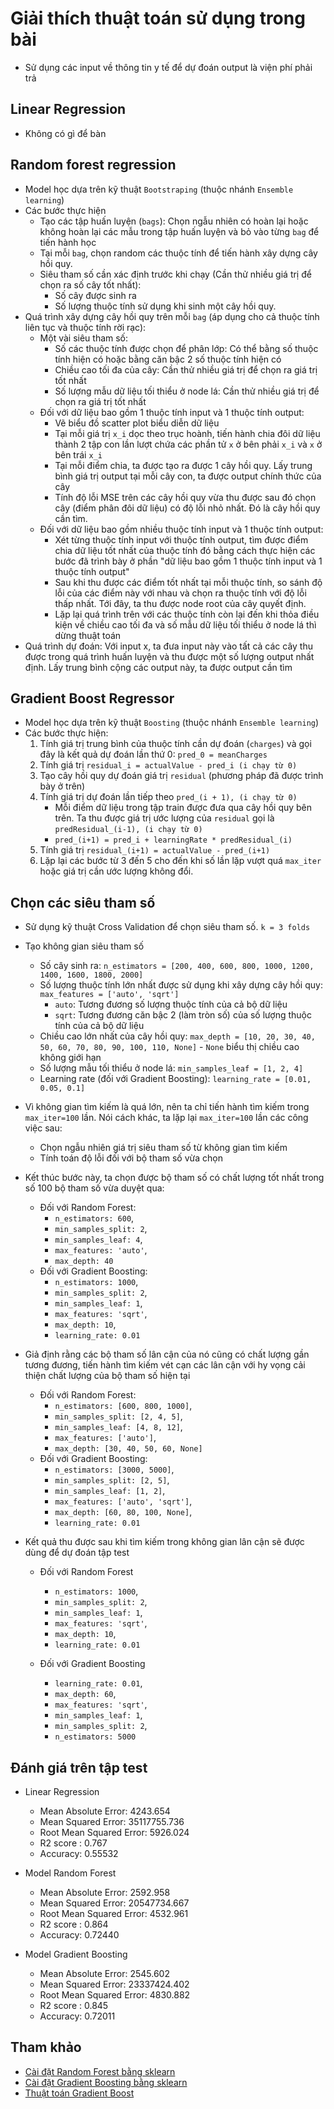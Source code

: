 # Giải thích thuật toán sử dụng trong bài

- Sử dụng các input về thông tin y tế để dự đoán output là viện phí phải trả

## Linear Regression

- Không có gì để bàn

## Random forest regression

- Model học dựa trên kỹ thuật `Bootstraping` (thuộc nhánh `Ensemble learning`)
- Các bước thực hiện
    - Tạo các tập huấn luyện (`bags`): Chọn ngẫu nhiên có hoàn lại hoặc không hoàn lại các mẫu trong tập huấn luyện và bỏ vào từng `bag` để tiến hành học
    - Tại mỗi `bag`, chọn random các thuộc tính để tiến hành xây dựng cây hồi quy.
    - Siêu tham số cần xác định trước khi chạy (Cần thử nhiều giá trị để chọn ra số cây tốt nhất): 
        - Số cây được sinh ra
        - Số lượng thuộc tính sử dụng khi sinh một cây hồi quy.
- Quá trình xây dựng cây hồi quy trên mỗi `bag` (áp dụng cho cả thuộc tính liên tục và thuộc tính rời rạc):
    - Một vài siêu tham số:
        - Số các thuộc tính được chọn để phân lớp: Có thể bằng số thuộc tính hiện có hoặc bằng căn bậc 2 số thuộc tính hiện có
        - Chiều cao tối đa của cây: Cần thử nhiều giá trị để chọn ra giá trị tốt nhất
        - Số lượng mẫu dữ liệu tối thiểu ở node lá: Cần thử nhiều giá trị để chọn ra giá trị tốt nhất
    - Đối với dữ liệu bao gồm 1 thuộc tính input và 1 thuộc tính output:
        - Vẽ biểu đồ scatter plot biểu diễn dữ liệu
        - Tại mỗi giá trị `x_i` dọc theo trục hoành, tiến hành chia đôi dữ liệu thành 2 tập con lần lượt chứa các phần tử `x` ở bên phải `x_i` và `x` ở bên trái `x_i`
        - Tại mỗi điểm chia, ta được tạo ra được 1 cây hồi quy. Lấy trung bình giá trị output tại mỗi cây con, ta được output chính thức của cây
        - Tính độ lỗi MSE trên các cây hồi quy vừa thu được sau đó chọn cây (điểm phân đôi dữ liệu) có độ lỗi nhỏ nhất. Đó là cây hồi quy cần tìm. 
    - Đối với dữ liệu bao gồm nhiều thuộc tính input và 1 thuộc tính output:
        - Xét từng thuộc tính input với thuộc tính output, tìm được điểm chia dữ liệu tốt nhất của thuộc tính đó bằng cách thực hiện các bước đã trình bày ở phần "dữ liệu bao gồm 1 thuộc tính input và 1 thuộc tính output"
        - Sau khi thu được các điểm tốt nhất tại mỗi thuộc tính, so sánh độ lỗi của các điểm này với nhau và chọn ra thuộc tính với độ lỗi thấp nhất. Tới đây, ta thu được node root của cây quyết định.
        - Lặp lại quá trình trên với các thuộc tính còn lại đến khi thỏa điều kiện về chiều cao tối đa và số mẫu dữ liệu tối thiểu ở node lá thì dừng thuật toán
- Quá trình dự đoán: Với input x, ta đưa input này vào tất cả các cây thu được trong quá trình huấn luyện và thu được một số lượng output nhất định. Lấy trung bình cộng các output này, ta được output cần tìm

## Gradient Boost Regressor

- Model học dựa trên kỹ thuật `Boosting` (thuộc nhánh `Ensemble learning`)
- Các bước thực hiện:
    1. Tính giá trị trung bình của thuộc tính cần dự đoán (`charges`) và gọi đây là kết quả dự đoán lần thứ 0: `pred_0 = meanCharges`
    2. Tính giá trị `residual_i = actualValue - pred_i (i chạy từ 0)`
    3. Tạo cây hồi quy dự đoán giá trị `residual` (phương pháp đã được trình bày ở trên)
    4. Tính giá trị dự đoán lần tiếp theo `pred_(i + 1), (i chạy từ 0)`
        - Mỗi điểm dữ liệu trong tập train được đưa qua cây hồi quy bên trên. Ta thu được giá trị ước lượng của `residual` gọi là `predResidual_(i-1), (i chạy từ 0)`
        - `pred_(i+1) = pred_i + learningRate * predResidual_(i)`
    5. Tính giá trị `residual_(i+1) = actualValue - pred_(i+1)`
    6. Lặp lại các bước từ 3 đến 5 cho đến khi số lần lặp vượt quá `max_iter` hoặc giá trị cần ước lượng không đổi.

## Chọn các siêu tham số

- Sử dụng kỹ thuật Cross Validation để chọn siêu tham số. `k = 3 folds`
- Tạo không gian siêu tham số
    - Số cây sinh ra: `n_estimators = [200, 400, 600, 800, 1000, 1200, 1400, 1600, 1800, 2000]`
    - Số lượng thuộc tính lớn nhất được sử dụng khi xây dựng cây hồi quy: `max_features = ['auto', 'sqrt']`
        - `auto`: Tương đương số lượng thuộc tính của cả bộ dữ liệu
        - `sqrt`: Tương đương căn bậc 2 (làm tròn số) của số lượng thuộc tính của cả bộ dữ liệu
    - Chiều cao lớn nhất của cây hồi quy: `max_depth = [10, 20, 30, 40, 50, 60, 70, 80, 90, 100, 110, None]` - `None` biểu thị chiều cao không giới hạn
    - Số lượng mẫu tối thiểu ở node lá: `min_samples_leaf = [1, 2, 4]`
    - Learning rate (đối với Gradient Boosting): `learning_rate = [0.01, 0.05, 0.1]`

- Vì không gian tìm kiếm là quá lớn, nên ta chỉ tiến hành tìm kiếm trong `max_iter=100` lần. Nói cách khác, ta lặp lại `max_iter=100` lần các công việc sau:
    - Chọn ngẫu nhiên giá trị siêu tham số từ không gian tìm kiếm
    - Tính toán độ lỗi đối với bộ tham số vừa chọn

- Kết thúc bước này, ta chọn được bộ tham số có chất lượng tốt nhất trong số 100 bộ tham số vừa duyệt qua:
    - Đối với Random Forest:
        - `n_estimators: 600`,
        - `min_samples_split: 2`,
        - `min_samples_leaf: 4`,
        - `max_features: 'auto'`,
        - `max_depth: 40`
    - Đối với Gradient Boosting:
        - `n_estimators: 1000`,
        - `min_samples_split: 2`,
        - `min_samples_leaf: 1`,
        - `max_features: 'sqrt'`,
        - `max_depth: 10`,
        - `learning_rate: 0.01`

- Giả định rằng các bộ tham số lân cận của nó cũng có chất lượng gần tương đương, tiến hành tìm kiếm vét cạn các lân cận với hy vọng cải thiện chất lượng của bộ tham số hiện tại
    - Đối với Random Forest:
        - `n_estimators: [600, 800, 1000]`,
        - `min_samples_split: [2, 4, 5]`,
        - `min_samples_leaf: [4, 8, 12]`,
        - `max_features: ['auto']`,
        - `max_depth: [30, 40, 50, 60, None]`
    - Đối với Gradient Boosting:
        - `n_estimators: [3000, 5000]`,
        - `min_samples_split: [2, 5]`,
        - `min_samples_leaf: [1, 2]`,
        - `max_features: ['auto', 'sqrt']`,
        - `max_depth: [60, 80, 100, None]`,
        - `learning_rate: 0.01`

- Kết quả thu được sau khi tìm kiếm trong không gian lân cận sẽ được dùng để dự đoán tập test
    - Đối với Random Forest
        - `n_estimators: 1000`,
        - `min_samples_split: 2`,
        - `min_samples_leaf: 1`,
        - `max_features: 'sqrt'`,
        - `max_depth: 10`,
        - `learning_rate: 0.01`


    - Đối với Gradient Boosting
        - `learning_rate: 0.01`,
        - `max_depth: 60`,
        - `max_features: 'sqrt'`,
        - `min_samples_leaf: 1`,
        - `min_samples_split: 2`,
        - `n_estimators: 5000`

## Đánh giá trên tập test

- Linear Regression
    - Mean Absolute Error: 4243.654
    - Mean Squared Error: 35117755.736
    - Root Mean Squared Error: 5926.024
    - R2 score : 0.767
    - Accuracy: 0.55532

- Model Random Forest
    - Mean Absolute Error: 2592.958
    - Mean Squared Error: 20547734.667
    - Root Mean Squared Error: 4532.961
    - R2 score : 0.864
    - Accuracy: 0.72440

- Model Gradient Boosting
    - Mean Absolute Error: 2545.602
    - Mean Squared Error: 23337424.402
    - Root Mean Squared Error: 4830.882
    - R2 score : 0.845
    - Accuracy: 0.72011

## Tham khảo
- [Cài đặt Random Forest bằng sklearn](https://scikit-learn.org/stable/modules/generated/sklearn.ensemble.RandomForestRegressor.html)
- [Cài đặt Gradient Boosting bằng sklearn](https://scikit-learn.org/stable/modules/generated/sklearn.ensemble.GradientBoostingRegressor.html)
- [Thuật toán Gradient Boost](https://towardsdatascience.com/machine-learning-part-18-boosting-algorithms-gradient-boosting-in-python-ef5ae6965be4)
